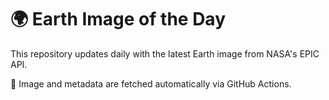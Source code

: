 # 🌍 Earth Image of the Day

This repository updates daily with the latest Earth image from NASA's EPIC API.

📸 Image and metadata are fetched automatically via GitHub Actions.
